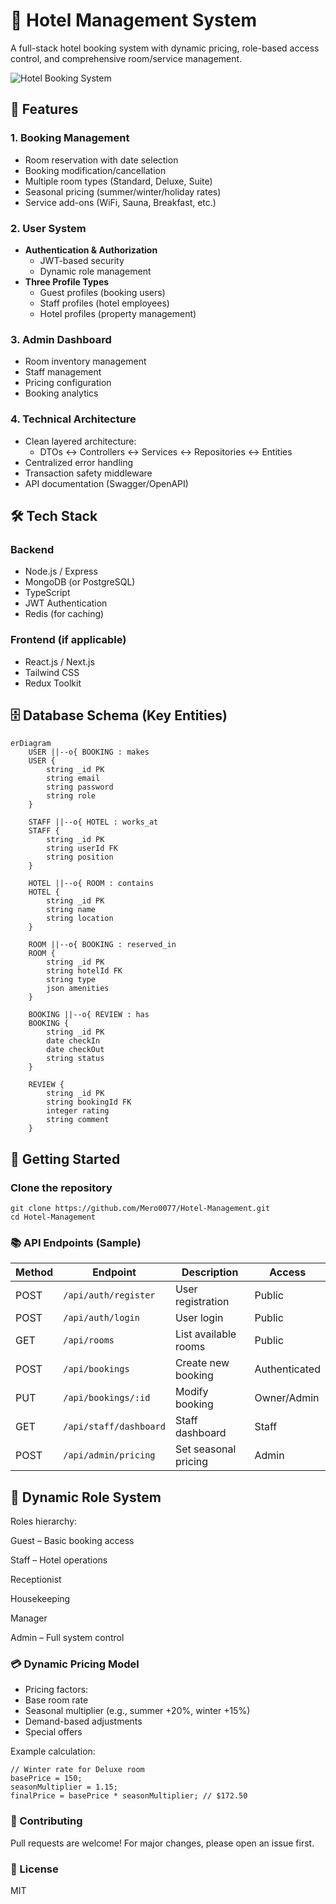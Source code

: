 # 🏨 Hotel Management System

A full-stack hotel booking system with dynamic pricing, role-based access control, and comprehensive room/service management.

![Hotel Booking System](https://img.freepik.com/free-vector/hotel-booking-isometric-concept_1284-17947.jpg)

## 🌟 Features

### 1. Booking Management
- Room reservation with date selection
- Booking modification/cancellation
- Multiple room types (Standard, Deluxe, Suite)
- Seasonal pricing (summer/winter/holiday rates)
- Service add-ons (WiFi, Sauna, Breakfast, etc.)

### 2. User System
- **Authentication & Authorization**
  - JWT-based security
  - Dynamic role management
- **Three Profile Types**
  - Guest profiles (booking users)
  - Staff profiles (hotel employees)
  - Hotel profiles (property management)

### 3. Admin Dashboard
- Room inventory management
- Staff management
- Pricing configuration
- Booking analytics

### 4. Technical Architecture
- Clean layered architecture:
  - DTOs ↔ Controllers ↔ Services ↔ Repositories ↔ Entities
- Centralized error handling
- Transaction safety middleware
- API documentation (Swagger/OpenAPI)

## 🛠️ Tech Stack

### Backend
- Node.js / Express
- MongoDB (or PostgreSQL)
- TypeScript
- JWT Authentication
- Redis (for caching)

### Frontend (if applicable)
- React.js / Next.js
- Tailwind CSS
- Redux Toolkit

## 🗄️ Database Schema (Key Entities)

```mermaid
erDiagram
    USER ||--o{ BOOKING : makes
    USER {
        string _id PK
        string email
        string password
        string role
    }
    
    STAFF ||--o{ HOTEL : works_at
    STAFF {
        string _id PK
        string userId FK
        string position
    }
    
    HOTEL ||--o{ ROOM : contains
    HOTEL {
        string _id PK
        string name
        string location
    }
    
    ROOM ||--o{ BOOKING : reserved_in
    ROOM {
        string _id PK
        string hotelId FK
        string type
        json amenities
    }
    
    BOOKING ||--o{ REVIEW : has
    BOOKING {
        string _id PK
        date checkIn
        date checkOut
        string status
    }
    
    REVIEW {
        string _id PK
        string bookingId FK
        integer rating
        string comment
    }
```
## 🚀 Getting Started
### Clone the repository 

```
git clone https://github.com/Mero0077/Hotel-Management.git
cd Hotel-Management
```

### 📚 API Endpoints (Sample)

| Method | Endpoint               | Description          | Access        |
| ------ | ---------------------- | -------------------- | ------------- |
| POST   | `/api/auth/register`   | User registration    | Public        |
| POST   | `/api/auth/login`      | User login           | Public        |
| GET    | `/api/rooms`           | List available rooms | Public        |
| POST   | `/api/bookings`        | Create new booking   | Authenticated |
| PUT    | `/api/bookings/:id`    | Modify booking       | Owner/Admin   |
| GET    | `/api/staff/dashboard` | Staff dashboard      | Staff         |
| POST   | `/api/admin/pricing`   | Set seasonal pricing | Admin         |


## 📝 Dynamic Role System
Roles hierarchy:

Guest – Basic booking access

Staff – Hotel operations

Receptionist

Housekeeping

Manager

Admin – Full system control

### 💳 Dynamic Pricing Model

- Pricing factors:
- Base room rate
- Seasonal multiplier (e.g., summer +20%, winter +15%)
- Demand-based adjustments
- Special offers

Example calculation:

```
// Winter rate for Deluxe room
basePrice = 150;
seasonMultiplier = 1.15;
finalPrice = basePrice * seasonMultiplier; // $172.50
```
### 🤝 Contributing
Pull requests are welcome! For major changes, please open an issue first.

### 📄 License
MIT
